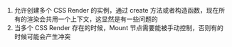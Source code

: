 1. 允许创建多个 CSS Render 的实例，通过 create 方法或者构造函数，现在所有的渲染会共用一个上下文，这显然是有一些问题的
2. 当多个 CSS Render 存在的时候，Mount 节点需要能被手动控制，否则有的时候可能会产生冲突